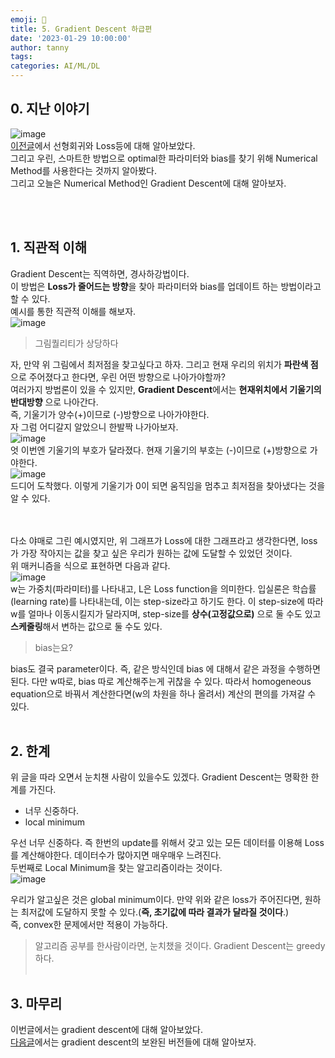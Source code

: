 ```yaml
---
emoji: 🔮
title: 5. Gradient Descent 하급편
date: '2023-01-29 10:00:00'
author: tanny
tags: 
categories: AI/ML/DL
---
```


## 0. 지난 이야기
![image](https://user-images.githubusercontent.com/121401159/216059096-c5eeb283-5e96-42f6-bd15-7c64ec2b3137.png)
<br>
[이전글](https://tannybrown.github.io/ai/5/)에서 선형회귀와 Loss등에 대해 알아보았다. <br>
그리고 우린, 스마트한 방법으로 optimal한 파라미터와 bias를 찾기 위해 Numerical Method를 사용한다는 것까지 알아봤다. <br>
그리고 오늘은 Numerical Method인 Gradient Descent에 대해 알아보자.

<br><br>
## 1. 직관적 이해
Gradient Descent는 직역하면, 경사하강법이다.<br> 이 방법은 **Loss가 줄어드는 방향**을 찾아 파라미터와 bias를 업데이트 하는 방법이라고 할 수 있다.<br>
예시를 통한 직관적 이해를 해보자.<br>
![image](https://user-images.githubusercontent.com/121401159/216073365-d46b5057-690c-4186-b7b8-9727fefb9778.png)<br>
> 그림퀄리티가 상당하다 <br>

자, 만약 위 그림에서 최저점을 찾고싶다고 하자. 그리고 현재 우리의 위치가 **파란색 점**으로 주어졌다고 한다면, 우린 어떤 방향으로 나아가야할까?<br>
여러가지 방법론이 있을 수 있지만, **Gradient Descent**에서는 **현재위치에서 기울기의 반대방향** 으로 나아간다.<br>
즉, 기울기가 양수(+)이므로 (-)방향으로 나아가야한다.<br>
자 그럼 어디갈지 알았으니 한발짝 나가아보자. <br>
![image](https://user-images.githubusercontent.com/121401159/216073715-42b5ea14-97f4-426c-af86-c8782d1b95e6.png)
<br>
엇 이번엔 기울기의 부호가 달라졌다. 현재 기울기의 부호는 (-)이므로 (+)방향으로 가야한다.<br>
![image](https://user-images.githubusercontent.com/121401159/216074025-07c7dabd-f67f-4f6c-a464-2e824428d45f.png)<br>
드디어 도착했다. 이렇게 기울기가 0이 되면 움직임을 멈추고 최저점을 찾아냈다는 것을 알 수 있다.<br>

<br><br>
다소 야매로 그린 예시였지만, 위 그래프가 Loss에 대한 그래프라고 생각한다면, loss가 가장 작아지는 값을 찾고 싶은 우리가 원하는 값에 도달할 수 있었던 것이다.<br>
위 매커니즘을 식으로 표현하면 다음과 같다.<br>
![image](https://user-images.githubusercontent.com/121401159/216074281-39220e6e-6ced-42ef-bbdf-d43c76437bc3.png)<br>
w는 가중치(파라미터)를 나타내고, L은 Loss function을 의미한다. 입실론은 학습률(learning rate)를 나타내는데, 이는 step-size라고 하기도 한다. 이 step-size에 따라 w를 얼마나 이동시킬지가 달라지며, step-size를 **상수(고정값으로)** 으로 둘 수도 있고 **스케줄링**해서 변하는 값으로 둘 수도 있다.<br>
> bias는요?

bias도 결국 parameter이다. 즉, 같은 방식인데 bias 에 대해서 같은 과정을 수행하면 된다. 다만 w따로, bias 따로 계산해주는게 귀찮을 수 있다. 따라서 homogeneous equation으로 바꿔서 계산한다면(w의 차원을 하나 올려서) 계산의 편의를 가져갈 수 있다.<br><br>

## 2. 한계
위 글을 따라 오면서 눈치챈 사람이 있을수도 있겠다. Gradient Descent는 명확한 한계를 가진다. <br>
- 너무 신중하다.
- local minimum <br>

우선 너무 신중하다. 즉 한번의 update를 위해서 갖고 있는 모든 데이터를 이용해 Loss를 계산해야한다. 데이터수가 많아지면 매우매우 느려진다.<br>
두번째로 Local Minimum을 찾는 알고리즘이라는 것이다.<br>
![image](https://user-images.githubusercontent.com/121401159/216072186-48307436-a632-4a7a-9a5d-7eeaa6b781a5.png)<br>

우리가 알고싶은 것은 global minimum이다. 만약 위와 같은 loss가 주어진다면, 원하는 최저값에 도달하지 못할 수 있다.(**즉, 초기값에 따라 결과가 달라질 것이다**.)<br>
즉, convex한 문제에서만 적용이 가능하다.
> 알고리즘 공부를 한사람이라면, 눈치챘을 것이다. Gradient Descent는 greedy 하다.
<br><br>
## 3. 마무리
이번글에서는 gradient descent에 대해 알아보았다.<br>
[다음글](https://tannybrown.github.io/ai/7/)에서는 gradient descent의 보완된 버전들에 대해 알아보자.

```toc

```

